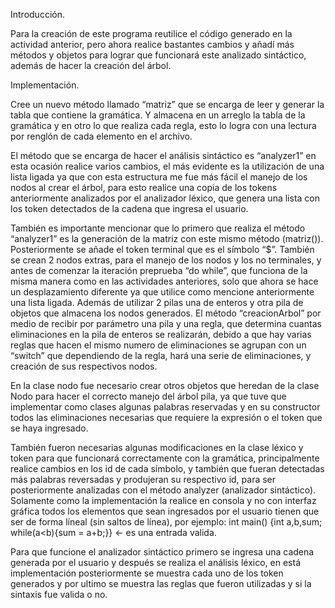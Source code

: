 Introducción.

Para la creación de este programa reutilice el código generado en la actividad anterior, pero ahora realice bastantes cambios y añadí más métodos y objetos para lograr 
que funcionará este analizado sintáctico, además de hacer la creación del árbol.

Implementación.

Cree un nuevo método llamado “matriz” que se encarga de leer y generar la tabla que contiene la gramática. Y almacena en un arreglo la tabla de la gramática y en otro lo que 
realiza cada regla, esto lo logra con una lectura por renglón de cada elemento en el archivo.

El método que se encarga de hacer el análisis sintáctico es “analyzer1” en esta ocasión realice varios cambios, el más evidente es la utilización de una lista ligada ya que con 
esta estructura me fue más fácil el manejo de los nodos al crear el árbol, para esto realice una copia de los tokens anteriormente analizados por el analizador léxico, que genera
una lista con los token detectados de la cadena que ingresa el usuario. 

También es importante mencionar que lo primero que realiza el método “analyzer1” es la generación de la matriz con este mismo método (matriz()). Posteriormente se añade el token terminal 
que es el símbolo “$”. También se crean 2 nodos extras, para el manejo de los nodos y los no terminales, y antes de comenzar la iteración preprueba “do while”, que funciona de 
la misma manera como en las actividades anteriores, solo que ahora se hace un desplazamiento diferente ya que utilice como mencione anteriormente una lista ligada. Además de 
utilizar 2 pilas una de enteros y otra pila de objetos que almacena los nodos generados. El método “creacionArbol” por medio de recibir por parámetro una pila y una regla, 
que determina cuantas eliminaciones en la pila de enteros se realizarán, debido a que hay varias reglas que hacen el mismo numero de eliminaciones se agrupan con un “switch” 
que dependiendo de la regla, hará una serie de eliminaciones, y creación de sus respectivos nodos.

En la clase nodo fue necesario crear otros objetos que heredan de la clase Nodo para hacer el correcto manejo del árbol pila, ya que tuve que implementar como clases 
algunas palabras reservadas y en su constructor todos las eliminaciones necesarias que requiere la expresión o el token que se haya ingresado.

También fueron necesarias algunas modificaciones en la clase léxico y token para que funcionará correctamente con la gramática, principalmente realice cambios en los id de 
cada símbolo, y también que fueran detectadas más palabras reversadas y produjeran su respectivo id, para ser posteriormente analizadas con el método analyzer (analizador sintáctico).
Solamente como la implementación la realice en consola y no con interfaz gráfica todos los elementos que sean ingresados por el usuario tienen que ser de forma líneal 
(sin saltos de línea), por ejemplo:
int main() {int a,b,sum; while(a<b){sum = a+b;}} <- es una entrada valida.

Para que funcione el analizador sintáctico primero se ingresa una cadena generada por el usuario y después se realiza el análisis léxico, en está implementación posteriormente 
se muestra cada uno de los token generados y por ultimo se muestra las reglas que fueron utilizadas y si la sintaxis fue valida o no. 
